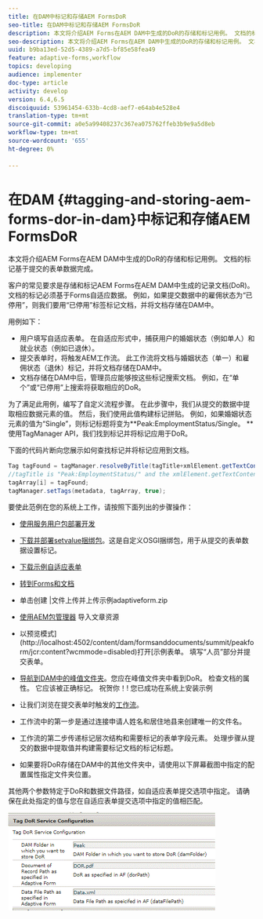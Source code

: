 ```yaml
---
title: 在DAM中标记和存储AEM FormsDoR
seo-title: 在DAM中标记和存储AEM FormsDoR
description: 本文将介绍AEM Forms在AEM DAM中生成的DoR的存储和标记用例。 文档的标记基于提交的表单数据完成。
seo-description: 本文将介绍AEM Forms在AEM DAM中生成的DoR的存储和标记用例。 文档的标记基于提交的表单数据完成。
uuid: b9ba13ed-52d5-4389-a7d5-bf85e58fea49
feature: adaptive-forms,workflow
topics: developing
audience: implementer
doc-type: article
activity: develop
version: 6.4,6.5
discoiquuid: 53961454-633b-4cd8-aef7-e64ab4e528e4
translation-type: tm+mt
source-git-commit: a0e5a99408237c367ea075762ffeb3b9e9a5d8eb
workflow-type: tm+mt
source-wordcount: '655'
ht-degree: 0%

---
```



# 在DAM {#tagging-and-storing-aem-forms-dor-in-dam}中标记和存储AEM FormsDoR

本文将介绍AEM Forms在AEM DAM中生成的DoR的存储和标记用例。 文档的标记基于提交的表单数据完成。

客户的常见要求是存储和标记AEM Forms在AEM DAM中生成的记录文档(DoR)。 文档的标记必须基于Forms自适应数据。 例如，如果提交数据中的雇佣状态为“已停用”，则我们要用“已停用”标签标记文档，并将文档存储在DAM中。

用例如下：

* 用户填写自适应表单。 在自适应形式中，捕获用户的婚姻状态（例如单人）和就业状态（例如已退休）。
* 提交表单时，将触发AEM工作流。 此工作流将文档与婚姻状态（单一）和雇佣状态（退休）标记，并将文档存储在DAM中。
* 文档存储在DAM中后，管理员应能够按这些标记搜索文档。 例如，在“单个”或“已停用”上搜索将获取相应的DoR。

为了满足此用例，编写了自定义流程步骤。 在此步骤中，我们从提交的数据中提取相应数据元素的值。 然后，我们使用此值构建标记拼贴。 例如，如果婚姻状态元素的值为“Single”，则标记标题将变为**Peak:EmploymentStatus/Single。 **使用TagManager API，我们找到标记并将标记应用于DoR。

下面的代码片断向您展示如何查找标记并将标记应用到文档。

```java
Tag tagFound = tagManager.resolveByTitle(tagTitle+xmlElement.getTextContent());
//tagTitle is "Peak:EmploymentStatus/" and the xmlElement.getTextContent() will return the value Single. So the tag title becomes Peak:EmploymentStatus/Single. Once the tag is found we put the tag in array and apply the tags to the resource as shown below
tagArray[i] = tagFound;
tagManager.setTags(metadata, tagArray, true);
```

要使此范例在您的系统上工作，请按照下面列出的步骤操作：
* [使用服务用户包部署开发](/help/forms/assets/common-osgi-bundles/DevelopingWithServiceUser.jar)

* [下载并部署setvalue捆绑包](/help/forms/assets/common-osgi-bundles/SetValueApp.core-1.0-SNAPSHOT.jar)。这是自定义OSGI捆绑包，用于从提交的表单数据设置标记。

* [下载示例自适应表单](assets/tag-and-store-in-dam-assets.zip)

* [转到Forms和文档](http://localhost:4502/aem/forms.html/content/dam/formsanddocuments)

* 单击创建 |文件上传并上传示例adaptiveform.zip

* [使用AEM包管理器](assets/tag-and-store-in-dam-assets.zip) 导入文章资源
* 以预览模式](http://localhost:4502/content/dam/formsanddocuments/summit/peakform/jcr:content?wcmmode=disabled)打开[示例表单。 填写“人员”部分并提交表单。
* [导航到DAM中的峰值文件夹](http://localhost:4502/assets.html/content/dam/Peak)。您应在峰值文件夹中看到DoR。 检查文档的属性。 它应该被正确标记。
祝贺你！! 您已成功在系统上安装示例

* 让我们浏览在提交表单时触发的[工作流](http://localhost:4502/editor.html/conf/global/settings/workflow/models/TagAndStoreDoRinDAM.html)。
* 工作流中的第一步是通过连接申请人姓名和居住地县来创建唯一的文件名。
* 工作流的第二步传递标记层次结构和需要标记的表单字段元素。 处理步骤从提交的数据中提取值并构建需要标记文档的标记标题。
* 如果要将DoR存储在DAM中的其他文件夹中，请使用以下屏幕截图中指定的配置属性指定文件夹位置。

其他两个参数特定于DoR和数据文件路径，如自适应表单提交选项中指定。 请确保在此处指定的值与您在自适应表单提交选项中指定的值相匹配。

![标记多](assets/tag_dor_service_configuration.gif)

